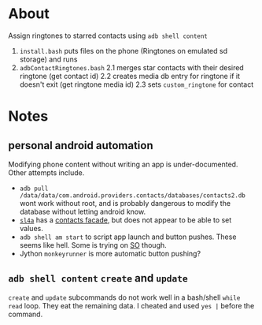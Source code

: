 # About
Assign ringtones to starred contacts using `adb shell content`

  1. `install.bash` puts files on the phone (Ringtones on emulated sd storage) and runs
  2. `adbContactRingtones.bash` 
     2.1 merges star contacts with their desired ringtone (get contact id)
     2.2 creates media db entry for ringtone if it doesn't exit (get ringtone media id)
     2.3 sets `custom_ringtone` for contact

# Notes
## personal android automation
Modifying phone content without writing an app is under-documented. 
Other attempts include.
 * `adb pull /data/data/com.android.providers.contacts/databases/contacts2.db` wont work without root, and is probably dangerous to modify the database without letting android know.
 * [`sl4a`](https://github.com/kuri65536/sl4a) has a [contacts facade](http://www.mithril.com.au/android/doc/ContactsFacade.htm), but does not appear to be able to set values.
 * `adb shell am start` to script app launch and button pushes. These seems like hell. Some is trying on [SO](https://stackoverflow.com/questions/14377208/android-adb-insert-contacts-and-need-to-hit-done-to-complete) though.
 * Jython `monkeyrunner` is more automatic button pushing?


## `adb shell content` `create` and `update`
`create` and `update` subcommands do not work well in a bash/shell `while read` loop. They eat the remaining data. I cheated and used `yes |` before the command.


